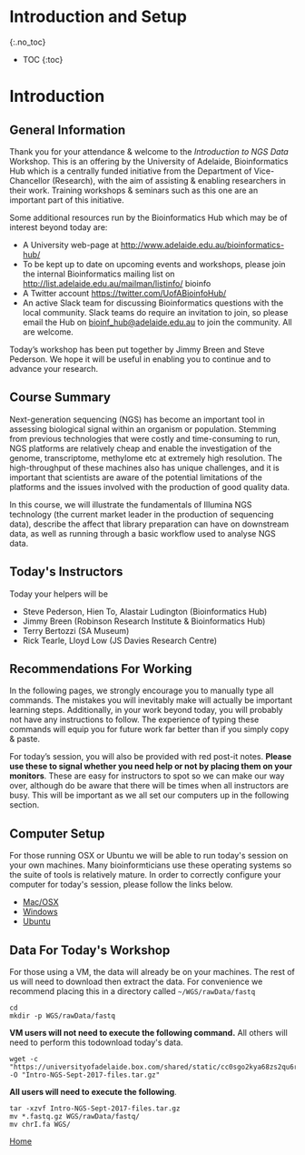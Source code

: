 # Introduction and Setup
{:.no_toc}

* TOC
{:toc}

# Introduction

## General Information

Thank you for your attendance & welcome to the *Introduction to NGS Data* Workshop.
This is an offering by the University of Adelaide, Bioinformatics Hub which is a centrally funded initiative from the Department of Vice-Chancellor (Research), with the aim of assisting & enabling researchers in their work.
Training workshops & seminars such as this one are an important part of this initiative.

Some additional resources run by the Bioinformatics Hub which may be of interest beyond today are:

- A University web-page at http://www.adelaide.edu.au/bioinformatics-hub/
- To be kept up to date on upcoming events and workshops, please join the internal Bioinformatics mailing list on http://list.adelaide.edu.au/mailman/listinfo/ bioinfo
- A Twitter account https://twitter.com/UofABioinfoHub/
- An active Slack team for discussing Bioinformatics questions with the local community. Slack teams do require an invitation to join, so please email the Hub on bioinf_hub@adelaide.edu.au to join the community. All are welcome.

Today’s workshop has been put together by Jimmy Breen and Steve Pederson.
We hope it will be useful in enabling you to continue and to advance your research.

## Course Summary

Next-generation sequencing (NGS) has become an important tool in assessing biological signal within an organism or population. Stemming from previous technologies that were costly and time-consuming to run, NGS platforms are relatively cheap and enable the investigation of the genome, transcriptome, methylome etc at extremely high resolution. The high-throughput of these machines also has unique challenges, and it is important that scientists are aware of the potential limitations of the platforms and the issues involved with the production of good quality data.

In this course, we will illustrate the fundamentals of Illumina NGS technology (the current market leader in the production of sequencing data), describe the affect that library preparation can have on downstream data, as well as running through a basic workflow used to analyse NGS data.

## Today's Instructors

Today your helpers will be

- Steve Pederson, Hien To, Alastair Ludington (Bioinformatics Hub)
- Jimmy Breen (Robinson Research Institute & Bioinformatics Hub)
- Terry Bertozzi (SA Museum)
- Rick Tearle, Lloyd Low (JS Davies Research Centre)

## Recommendations For Working

In the following pages, we strongly encourage you to manually type all commands.
The mistakes you will inevitably make will actually be important learning steps.
Additionally, in your work beyond today, you will probably not have any instructions to follow.
The experience of typing these commands will equip you for future work far better than if you simply copy & paste.

For today’s session, you will also be provided with red post-it notes.
**Please use these to signal whether you need help or not by placing them on your monitors**.
These are easy for instructors to spot so we can make our way over, although do be aware that there will be times when all instructors are busy.
This will be important as we all set our computers up in the following section.

## Computer Setup

For those running OSX or Ubuntu we will be able to run today's session on your own machines.
Many bioinformticians use these operating systems so the suite of tools is relatively mature.
In order to correctly configure your computer for today's session, please follow the links below.

- [Mac/OSX](../install/osxInstall)
- [Windows](../install/windowsInstall)
- [Ubuntu](../install/ubuntuInstall)

## Data For Today's Workshop

For those using a VM, the data will already be on your machines.
The rest of us will need to download then extract the data.
For convenience we recommend placing this in a directory called `~/WGS/rawData/fastq`

```
cd
mkdir -p WGS/rawData/fastq
```

**VM users will not need to execute the following command.**
All others will need to perform this todownload today's data.
```
wget -c "https://universityofadelaide.box.com/shared/static/cc0sgo2kya68zs2qu6r4ql2o38kits76.gz" -O "Intro-NGS-Sept-2017-files.tar.gz"
```

**All users will need to execute the following**.

```
tar -xzvf Intro-NGS-Sept-2017-files.tar.gz
mv *.fastq.gz WGS/rawData/fastq/
mv chrI.fa WGS/
```


[Home](../)
